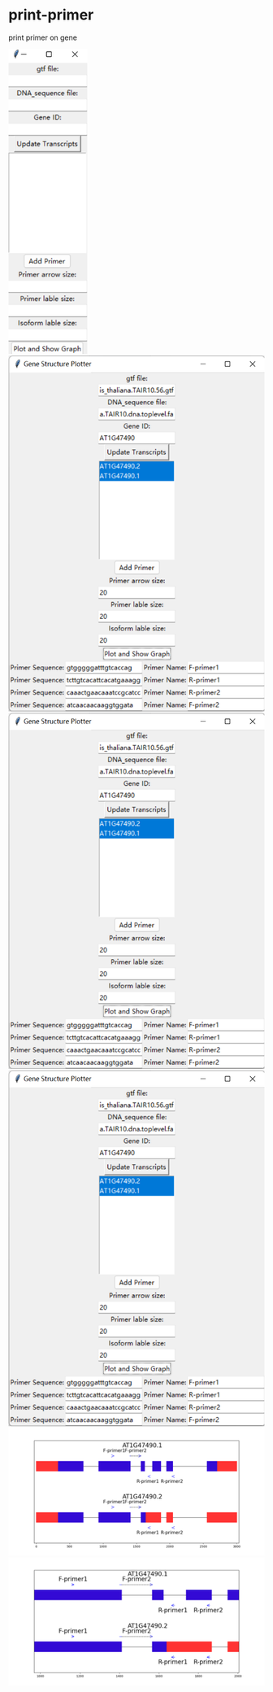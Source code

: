 # print-primer
print primer on gene
<div align="left"><img src="figure/图片2.png" height="600"></div> <div align="left"><img src="figure/图片1.png" height="700"><img src="figure/图片1.png" height="700"></div>
<div align="left"><img src="figure/图片1.png" height="700"></div>
<div align="left"><img src="figure/Figure_6.png" ></div>
<div align="left"><img src="figure/Figure_1.png" ></div>
